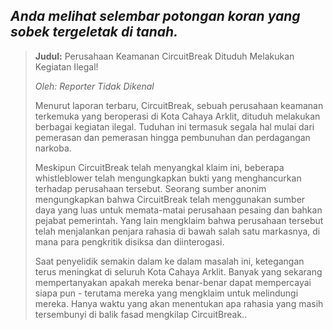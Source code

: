 ## _Anda melihat selembar potongan koran yang sobek tergeletak di tanah._

> **Judul:** Perusahaan Keamanan CircuitBreak Dituduh Melakukan Kegiatan Ilegal!
>
> _Oleh: Reporter Tidak Dikenal_
>
> Menurut laporan terbaru, CircuitBreak, sebuah perusahaan keamanan terkemuka yang beroperasi di Kota Cahaya Arklit, dituduh melakukan berbagai kegiatan ilegal. Tuduhan ini termasuk segala hal mulai dari pemerasan dan pemerasan hingga pembunuhan dan perdagangan narkoba.
>
> Meskipun CircuitBreak telah menyangkal klaim ini, beberapa whistleblower telah mengungkapkan bukti yang menghancurkan terhadap perusahaan tersebut. Seorang sumber anonim mengungkapkan bahwa CircuitBreak telah menggunakan sumber daya yang luas untuk memata-matai perusahaan pesaing dan bahkan pejabat pemerintah. Yang lain mengklaim bahwa perusahaan tersebut telah menjalankan penjara rahasia di bawah salah satu markasnya, di mana para pengkritik disiksa dan diinterogasi.
>
> Saat penyelidik semakin dalam ke dalam masalah ini, ketegangan terus meningkat di seluruh Kota Cahaya Arklit. Banyak yang sekarang mempertanyakan apakah mereka benar-benar dapat mempercayai siapa pun - terutama mereka yang mengklaim untuk melindungi mereka. Hanya waktu yang akan menentukan apa rahasia yang masih tersembunyi di balik fasad mengkilap CircuitBreak..
